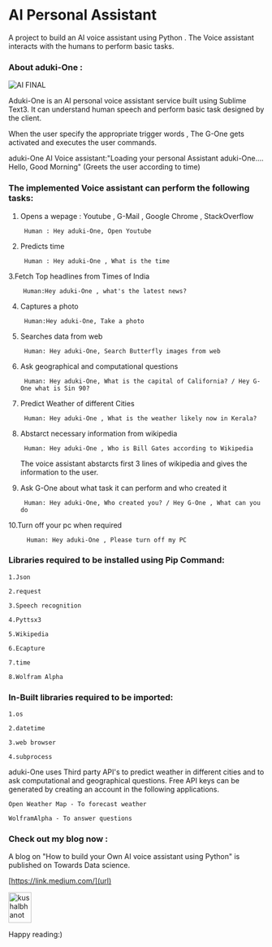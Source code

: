# AI Personal Assistant 

A project to build an AI voice assistant using Python . The Voice assistant interacts with the humans to perform basic tasks.


### About aduki-One :

![AI FINAL](https://user-images.githubusercontent.com/51138087/93668051-f7c4af00-fa3e-11ea-9b17-5913e954795f.png)


Aduki-One is an AI personal voice assistant service built using Sublime Text3. It can understand human speech and perform basic task designed by the client.

When the user specify the appropriate trigger words , The G-One gets activated and executes the user commands.


aduki-One AI Voice assistant:"Loading your personal Assistant aduki-One....
                          Hello, Good Morning" (Greets the user according to time)



### The implemented Voice assistant can perform the following tasks:


1. Opens a wepage : Youtube , G-Mail , Google Chrome , StackOverflow 
	
	
		Human : Hey aduki-One, Open Youtube
		
		
2. Predicts time 
	
	
		Human : Hey aduki-One , What is the time
		
		
3.Fetch Top headlines from Times of India
	
         
		Human:Hey aduki-One , what's the latest news?
		
		
4. Captures a photo
	
  		
		Human:Hey aduki-One, Take a photo
		
		
5. Searches data from web
	
   		
		Human: Hey aduki-One, Search Butterfly images from web
		
		
6. Ask geographical and computational questions
	
  	 	
		Human: Hey aduki-One, What is the capital of California? / Hey G-One what is Sin 90?
		
		
7. Predict Weather of different Cities
   		
	
		Human: Hey aduki-One , What is the weather likely now in Kerala?
		
	
8. Abstarct necessary information from wikipedia
	
   		
		Human: Hey aduki-One , Who is Bill Gates according to Wikipedia
		
		
   The voice assistant abstarcts first 3 lines of wikipedia and gives the information to the user.
	
	
9. Ask G-One about what task it can perform and who created it
	
   		
	  	Human: Hey aduki-One, Who created you? / Hey G-One , What can you do
		
		
10.Turn off your pc when required
   		

   		 Human: Hey aduki-One , Please turn off my PC



### Libraries required to be installed using Pip Command:
	
	1.Json
	
	2.request
	
	3.Speech recognition
	
 	4.Pyttsx3
	
	5.Wikipedia
	
	6.Ecapture
	
	7.time
	
	8.Wolfram Alpha


### In-Built libraries required to be imported:

	1.os
	
	2.datetime
	
	3.web browser
	
	4.subprocess



aduki-One uses Third party API's to predict weather in different cities and to ask computational and geographical questions. 
Free API keys can be generated by creating an account in the following applications.  
	
	Open Weather Map - To forecast weather
	
	WolframAlpha - To answer questions
	



### Check out my blog now :	

A blog on "How to build your Own AI voice assistant using Python" is published on Towards Data science.

[https://link.medium.com/](url)

<p align="left">
  <a href="https://medium.com/@mmirthula02" target="_blank"><img align="center" src="https://cdn.jsdelivr.net/npm/simple-icons@3.0.1/icons/medium.svg" alt="kushalbhanot" height="60" width="45" /></a> &nbsp;&nbsp;
</p>



Happy reading:)



